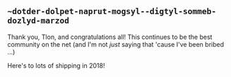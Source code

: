 ## `~dotder-dolpet-naprut-mogsyl--digtyl-sommeb-dozlyd-marzod`
Thank you, Tlon, and congratulations all! This continues to be the best community on the net (and I'm not *just* saying that 'cause I've been bribed ...)

Here's to lots of shipping in 2018!